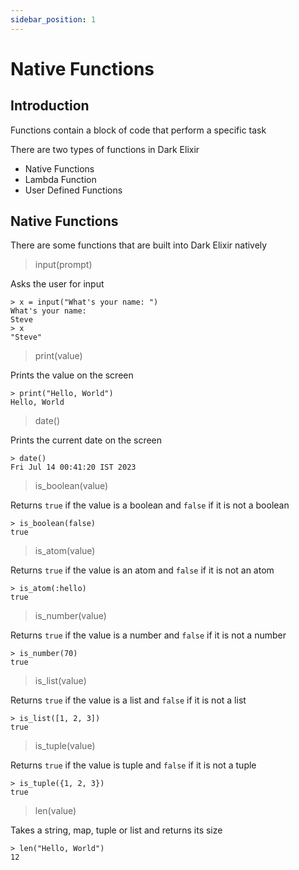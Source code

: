 ```yaml
---
sidebar_position: 1
---
```


# Native Functions

## Introduction

Functions contain a block of code that perform a specific task

There are two types of functions in Dark Elixir

- Native Functions
- Lambda Function
- User Defined Functions

## Native Functions

There are some functions that are built into Dark Elixir natively

> input(prompt)

Asks the user for input

```
> x = input("What's your name: ")
What's your name:
Steve
> x
"Steve"
```

> print(value)

Prints the value on the screen

```
> print("Hello, World")
Hello, World
```

> date()

Prints the current date on the screen

```
> date()
Fri Jul 14 00:41:20 IST 2023
```

> is_boolean(value)

Returns `true` if the value is a boolean and `false` if it is not a boolean

```
> is_boolean(false)
true
```

> is_atom(value)

Returns `true` if the value is an atom and `false` if it is not an atom

```
> is_atom(:hello)
true
```

> is_number(value)

Returns `true` if the value is a number and `false` if it is not a number

```
> is_number(70)
true
```

> is_list(value)

Returns `true` if the value is a list and `false` if it is not a list

```
> is_list([1, 2, 3])
true
```

> is_tuple(value)

Returns `true` if the value is tuple and `false` if it is not a tuple

```
> is_tuple({1, 2, 3})
true
```

> len(value)

Takes a string, map, tuple or list and returns its size

```
> len("Hello, World")
12
```
